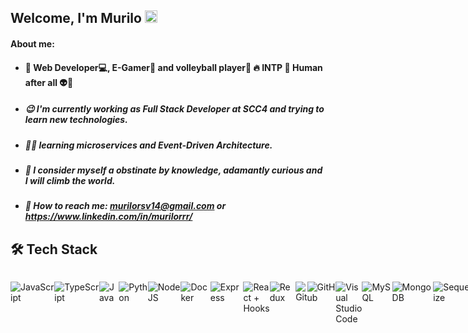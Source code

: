 ## Welcome, I'm Murilo <img src="https://github.githubassets.com/images/icons/emoji/unicode/1f44b.png" width='20' height="20">

<h4> About me: </h2>

- #### :purple_heart: Web Developer:computer:, E-Gamer:game_die: and volleyball player🏐 :fire: INTP  :space_invader: Human after all :alien::rocket:

- ##### :wink: I'm currently working as Full Stack Developer at SCC4 and trying to learn new technologies.
- ##### 👨‍💻 learning microservices and Event-Driven Architecture.
- #####  <li>:seedling: I consider myself a obstinate by knowledge, adamantly curious and I will climb the world. </li>
- #####  <li> 📮 How to reach me: murilorsv14@gmail.com or https://www.linkedin.com/in/murilorrr/ </li>
	
<h2  style="font-weight: bold">🛠️ Tech Stack</h2>

  
	
<div  style="display: flex; justify-content: space-between">

  

<div style="display: flex" >

  

 ![JavaScript](https://img.shields.io/badge/JavaScript-F7DF1E?style=for-the-badge&logo=javascript&logoColor=black)&nbsp;
	
 ![TypeScript](https://img.shields.io/badge/TypeScript-007ACC?style=for-the-badge&logo=typescript&logoColor=white)&nbsp;
	
 ![Java](https://img.shields.io/badge/Java-000000?style=for-the-badge&logo=java&logoColor=red)&nbsp;
	
 ![Python](https://img.shields.io/badge/python-3670A0?style=for-the-badge&logo=python&logoColor=ffdd54)&nbsp;

 ![NodeJS](https://img.shields.io/badge/Node.js-339933?style=for-the-badge&logo=nodedotjs&logoColor=white)&nbsp;
	
 ![Docker](https://img.shields.io/badge/Docker-0DB7ED?style=for-the-badge&logo=docker&logoColor=white)&nbsp;
	
 ![Express](https://img.shields.io/badge/Express.js-303030?style=for-the-badge&logo=nodedotjs&logoColor=white)&nbsp;

  ![React + Hooks](https://camo.githubusercontent.com/4d157984d8f380b75f34b43d817cfea2449fa369b68190c95c0469368099123c/68747470733a2f2f696d672e736869656c64732e696f2f62616467652f2d52454143542b484f4f4b532d3631444146423f7374796c653d666f722d7468652d6261646765266c6f676f3d7265616374266c6f676f436f6c6f723d626c61636b266c6f676f57696474683d3230)&nbsp;
	
  ![Redux](https://camo.githubusercontent.com/21f7fb67d2c607027a07ac7a39f8cd713e150adafe9714862864d559ccb66b72/68747470733a2f2f696d672e736869656c64732e696f2f62616467652f2d52454455582d3736344142433f7374796c653d666f722d7468652d6261646765266c6f676f3d7265647578266c6f676f436f6c6f723d7768697465266c6f676f57696474683d3230)&nbsp;	


 ![Git](https://img.shields.io/badge/Git-F05032?style=for-the-badge&logo=git&logoColor=white)&nbsp;

 ![GitHub](https://img.shields.io/badge/GitHub-100000?style=for-the-badge&logo=github&logoColor=white)&nbsp;

 ![Visual Studio Code](https://img.shields.io/badge/Visual_Studio_Code-0078D4?style=for-the-badge&logo=visual%20studio%20code&logoColor=white)&nbsp;

 ![MySQL](https://img.shields.io/badge/MySQL-00000F?style=for-the-badge&logo=mysql&logoColor=white)&nbsp;
	
 ![MongoDB](https://img.shields.io/badge/MongoDB-4EA94B?style=for-the-badge&logo=mongodb&logoColor=white)&nbsp;
	
![Sequelize](https://img.shields.io/badge/Sequelize-4169E1?style=for-the-badge&logo=sequelize&logoColor=yellow)&nbsp;
	
![Heroku](https://img.shields.io/badge/Heroku-6567a5?style=for-the-badge&logo=heroku&logoColor=black)&nbsp;
	
<!--  ![](https://img.shields.io/badge/-F7DF1E?style=for-the-badge&logo=&logoColor=black)&nbsp; -->


  

</div>

For curriculum and contact information, visit: [![Linkedin Badge](https://img.shields.io/badge/-murilorrr-blue?style=flat-square&logo=Linkedin&logoColor=white&link=https://www.linkedin.com/in/murilorrr/)](https://www.linkedin.com/in/murilorrr/)




<div >
  <img height="150em" src="https://github-readme-stats.vercel.app/api?username=murilorsv14&show_icons=true&theme=dracula&include_all_commits=true&count_private=true&icon_color=2FC18C&title_color=2FC18C&bg_color=1A1D21"/>
  <img height="150em" src="https://github-readme-stats.vercel.app/api/top-langs/?username=murilorsv14&layout=compact&langs_count=7&theme=dracula&title_color=2FC18C&bg_color=1A1D21"/>
</div>	
 <br>


 <p></p> 
 
## **Github Trophies**

[![trophy](https://github-profile-trophy.vercel.app/?username=murilorsv14&theme=onedark&column=9&margin-w=2&margin-h=2&no-frame=true)](https://github.com/murilorsv14/github-profile-trophy)
How to reach me: murilorsv14@gmail.com or https://www.linkedin.com/in/murilorrr/ </li>

![Profile views](https://gpvc.arturio.dev/murilorsv14)

:construction: 
Still working on this page...
